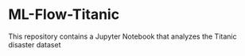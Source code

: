 # ML-Flow-Titanic
This repository contains a Jupyter Notebook that analyzes the Titanic disaster dataset

